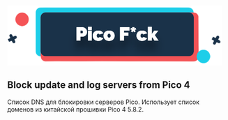 <img src="https://github.com/LordArrin/PicoFck/blob/main/logo.png" alt=”PicoFck”/>
<h2>Block update and log servers from Pico 4</h2>

Список DNS для блокировки серверов Pico. Использует список доменов из китайской прошивки Pico 4 5.8.2.
